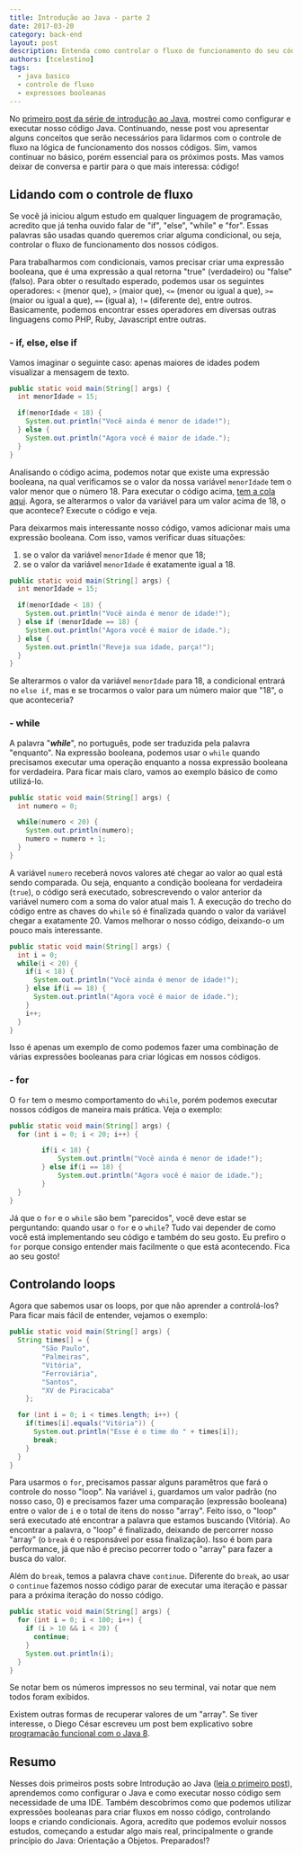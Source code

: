 ```yaml
---
title: Introdução ao Java - parte 2
date: 2017-03-20
category: back-end
layout: post
description: Entenda como controlar o fluxo de funcionamento do seu código usando expressão booleana e do funcionamento do "if", "else", "for", "while" e de alguns operadores.
authors: [tcelestino]
tags:
  - java basico
  - controle de fluxo
  - expressoes booleanas
---
```


No [primeiro post da série de introdução ao Java](/introducao-ao-java/), mostrei como configurar e executar nosso código Java. Continuando, nesse post vou apresentar alguns conceitos que serão necessários para lidarmos com o controle de fluxo na lógica de funcionamento dos nossos códigos. Sim, vamos continuar no básico, porém essencial para os próximos posts. Mas vamos deixar de conversa e partir para o que mais interessa: código!

## Lidando com o controle de fluxo

Se você já iniciou algum estudo em qualquer linguagem de programação, acredito que já tenha ouvido falar de "if", "else", "while" e "for". Essas palavras são usadas quando queremos criar alguma condicional, ou seja, controlar o fluxo de funcionamento dos nossos códigos.

Para trabalharmos com condicionais, vamos precisar criar uma expressão booleana, que é uma expressão a qual retorna "true" (verdadeiro) ou "false" (falso). Para obter o resultado esperado, podemos usar os seguintes operadores: `<` (menor que), `>` (maior que), `<=` (menor ou igual a que), `>=` (maior ou igual a que), `==` (igual a), `!=` (diferente de), entre outros. Basicamente, podemos encontrar esses operadores em diversas outras linguagens como PHP, Ruby, Javascript entre outras.

### - if, else, else if

Vamos imaginar o seguinte caso: apenas maiores de idades podem visualizar a mensagem de texto.

```Java
public static void main(String[] args) {
  int menorIdade = 15;

  if(menorIdade < 18) {
    System.out.println("Você ainda é menor de idade!");
  } else {
    System.out.println("Agora você é maior de idade.");
  }
}
```

Analisando o código acima, podemos notar que existe uma expressão booleana, na qual verificamos se o valor da nossa variável `menorIdade` tem o valor menor que o número 18. Para executar o código acima, [tem a cola aqui](/introducao-ao-java/). Agora, se alterarmos o valor da variável para um valor acima de 18, o que acontece? Execute o código e veja.

Para deixarmos mais interessante nosso código, vamos adicionar mais uma expressão booleana. Com isso, vamos verificar duas situações:

1. se o valor da variável `menorIdade` é menor que 18;
2. se o valor da variável `menorIdade` é exatamente igual a 18.

```Java
public static void main(String[] args) {
  int menorIdade = 15;

  if(menorIdade < 18) {
    System.out.println("Você ainda é menor de idade!");
  } else if (menorIdade == 18) {
    System.out.println("Agora você é maior de idade.");
  } else {
    System.out.println("Reveja sua idade, parça!");
  }
}
```

Se alterarmos o valor da variável `menorIdade` para 18, a condicional entrará no `else if`, mas e se trocarmos o valor para um número maior que "18", o que aconteceria?

### - while

A palavra "***while***", no português, pode ser traduzida pela palavra "enquanto". Na expressão booleana, podemos usar o `while` quando precisamos executar uma operação enquanto a nossa expressão booleana for verdadeira. Para ficar mais claro, vamos ao exemplo básico de como utilizá-lo.

```Java
public static void main(String[] args) {
  int numero = 0;

  while(numero < 20) {
    System.out.println(numero);
    numero = numero + 1;
  }
}
```

A variável `numero` receberá novos valores até chegar ao valor ao qual está sendo comparada. Ou seja, enquanto a condição booleana for verdadeira (`true`), o código será executado, sobrescrevendo o valor anterior da variável numero com a soma do valor atual mais 1. A execução do trecho do código entre as chaves do `while` só é finalizada quando o valor da variável chegar a exatamente 20. Vamos melhorar o nosso código, deixando-o um pouco mais interessante.

```Java
public static void main(String[] args) {
  int i = 0;
  while(i < 20) {
    if(i < 18) {
      System.out.println("Você ainda é menor de idade!");
    } else if(i == 18) {
      System.out.println("Agora você é maior de idade.");
    }
    i++;
  }
}
```

Isso é apenas um exemplo de como podemos fazer uma combinação de várias expressões booleanas para criar lógicas em nossos códigos.

### - for

O `for` tem o mesmo comportamento do `while`, porém podemos executar nossos códigos de maneira mais prática. Veja o exemplo:

```Java
public static void main(String[] args) {
  for (int i = 0; i < 20; i++) {

		if(i < 18) {
			System.out.println("Você ainda é menor de idade!");
		} else if(i == 18) {
			System.out.println("Agora você é maior de idade.");
		}
  }
}
```
Já que o `for` e o `while` são bem "parecidos", você deve estar se perguntando: quando usar o `for` e o `while`? Tudo vai depender de como você está implementando seu código e também do seu gosto. Eu prefiro o `for` porque consigo entender mais facilmente o que está acontecendo. Fica ao seu gosto!

## Controlando loops

Agora que sabemos usar os loops, por que não aprender a controlá-los? Para ficar mais fácil de entender, vejamos o exemplo:

```Java
public static void main(String[] args) {
  String times[] = {
		"São Paulo",
		"Palmeiras",
		"Vitória",
		"Ferroviária",
		"Santos",
		"XV de Piracicaba"
	};

  for (int i = 0; i < times.length; i++) {
    if(times[i].equals("Vitória")) {
      System.out.println("Esse é o time do " + times[i]);
      break;
    }
  }
}
```
Para usarmos o `for`, precisamos passar alguns paramêtros que fará o controle do nosso "loop". Na variável `i`, guardamos um valor padrão (no nosso caso, 0) e precisamos fazer uma comparação (expressão booleana) entre o valor de `i` e o total de itens do nosso "array". Feito isso, o "loop" será executado até encontrar a palavra que estamos buscando (Vitória). Ao encontrar a palavra, o "loop" é finalizado, deixando de percorrer nosso "array" (o `break` é o responsável por essa finalização). Isso é bom para performance, já que não é preciso pecorrer todo o "array" para fazer a busca do valor.

Além do `break`, temos a palavra chave `continue`. Diferente do `break`, ao usar o `continue` fazemos nosso código parar de executar uma iteração e passar para a próxima iteração do nosso código.

```Java
public static void main(String[] args) {
  for (int i = 0; i < 100; i++) {
    if (i > 10 && i < 20) {
      continue;
    }
    System.out.println(i);
  }
}
```

Se notar bem os números impressos no seu terminal, vai notar que nem todos foram exibidos.

Existem outras formas de recuperar valores de um "array". Se tiver interesse, o Diego César escreveu um post bem explicativo sobre [programação funcional com o Java 8](/introducao-a-programacao-funcional-com-java8/).

## Resumo

Nesses dois primeiros posts sobre Introdução ao Java ([leia o primeiro post](/introducao-ao-java/)), aprendemos como configurar o Java e como executar nosso código sem necessidade de uma IDE. Também descobrimos como que podemos utilizar expressões booleanas para criar fluxos em nosso código, controlando loops e criando condicionais. Agora, acredito que podemos evoluir nossos estudos, começando a estudar algo mais real, principalmente o grande princípio do Java: Orientação a Objetos. Preparados!?
